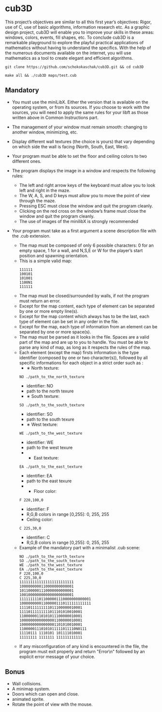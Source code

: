 # cub3D

This project’s objectives are similar to all this first year’s objectives: Rigor, use of C, use
of basic algorithms, information research etc.
As a graphic design project, cub3D will enable you to improve your skills in these
areas: windows, colors, events, fill shapes, etc.
To conclude cub3D is a remarkable playground to explore the playful practical applications of mathematics without having to understand the specifics.
With the help of the numerous documents available on the internet, you will use
mathematics as a tool to create elegant and efficient algorithms.

```
git clone https://github.com/schokokaschak/cub3D.git && cd cub3D
```
```
make all && ./cub3D maps/test.cub
```

## Mandatory

- You must use the miniLibX. Either the version that is available on the operating
system, or from its sources. If you choose to work with the sources, you will
need to apply the same rules for your libft as those written above in Common
Instructions part.
- The management of your window must remain smooth: changing to another window, minimizing, etc.
- Display different wall textures (the choice is yours) that vary depending on which
side the wall is facing (North, South, East, West).
- Your program must be able to set the floor and ceiling colors to two different ones.
- The program displays the image in a window and respects the following rules:
  - The left and right arrow keys of the keyboard must allow you to look left and
right in the maze.
  - The W, A, S, and D keys must allow you to move the point of view through
the maze.
  - Pressing ESC must close the window and quit the program cleanly.
  - Clicking on the red cross on the window’s frame must close the window and
quit the program cleanly.
  - The use of images of the minilibX is strongly recommended

- Your program must take as a first argument a scene description file with the .cub
extension.
  - The map must be composed of only 6 possible characters: 0 for an empty space,
1 for a wall, and N,S,E or W for the player’s start position and spawning
orientation.
  - This is a simple valid map:
    ```
    111111
    100101
    101001
    1100N1
    111111
    ```
  - The map must be closed/surrounded by walls, if not the program must return
an error.
  - Except for the map content, each type of element can be separated by one or
more empty line(s).
  - Except for the map content which always has to be the last, each type of
element can be set in any order in the file.
  - Except for the map, each type of information from an element can be separated
by one or more space(s).
  - The map must be parsed as it looks in the file. Spaces are a valid part of the
map and are up to you to handle. You must be able to parse any kind of map,
as long as it respects the rules of the map.
  - Each element (except the map) firsts information is the type identifier (composed by one or two character(s)), followed by all specific informations for each
object in a strict order such as :
    - ∗ North texture:
    ```
    NO ./path_to_the_north_texture
    ```
      - identifier: NO
      - path to the north texure
    - ∗ South texture:
    ```
    SO ./path_to_the_south_texture
    ```
      - identifier: SO
      - path to the south texure
    - ∗ West texture:
    ```
    WE ./path_to_the_west_texture
    ```
      - identifier: WE
      - path to the west texure
    - * East texture:
    ```
    EA ./path_to_the_east_texture
    ```
      - identifier: EA
      - path to the east texure
    - * Floor color:
    ```
    F 220,100,0
    ```
      - identifier: F
      - R,G,B colors in range [0,255]: 0, 255, 255
    - Ceiling color:
    ```
    C 225,30,0
    ```
      - identifier: C
      - R,G,B colors in range [0,255]: 0, 255, 255
  - Example of the mandatory part with a minimalist .cub scene:
    ```
    NO ./path_to_the_north_texture
    SO ./path_to_the_south_texture
    WE ./path_to_the_west_texture
    EA ./path_to_the_east_texture
    F 220,100,0
    C 225,30,0
    1111111111111111111111111
    1000000000110000000000001
    1011000001110000000000001
    1001000000000000000000001
    111111111011000001110000000000001
    100000000011000001110111111111111
    11110111111111011100000010001
    11110111111111011101010010001
    11000000110101011100000010001
    10000000000000001100000010001
    10000000000000001101010010001
    11000001110101011111011110N0111
    11110111 1110101 101111010001
    11111111 1111111 111111111111
    ```
  - If any misconfiguration of any kind is encountered in the file, the program
must exit properly and return "Error\n" followed by an explicit error message
of your choice.

## Bonus

- Wall collisions.
- A minimap system.
- Doors which can open and close.
- animated sprite.
- Rotate the point of view with the mouse.
